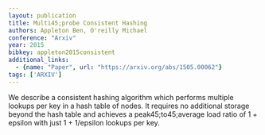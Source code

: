 ```yaml
---
layout: publication
title: Multi45;probe Consistent Hashing
authors: Appleton Ben, O'reilly Michael
conference: "Arxiv"
year: 2015
bibkey: appleton2015consistent
additional_links:
  - {name: "Paper", url: "https://arxiv.org/abs/1505.00062"}
tags: ['ARXIV']
---
```

We describe a consistent hashing algorithm which performs multiple lookups per key in a hash table of nodes. It requires no additional storage beyond the hash table and achieves a peak45;to45;average load ratio of 1 + epsilon with just 1 + 1/epsilon lookups per key.
